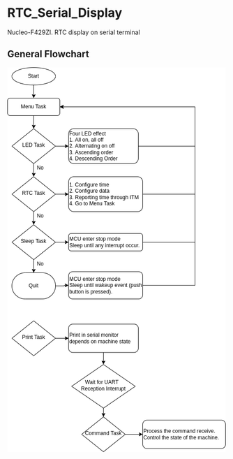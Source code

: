 # RTC_Serial_Display
Nucleo-F429ZI. RTC display on serial terminal


## General Flowchart
![Flow chart](https://github.com/angcx1997/RTC_Serial_Display/blob/main/RTC_Serial_Display_Flowchart.drawio.png)
